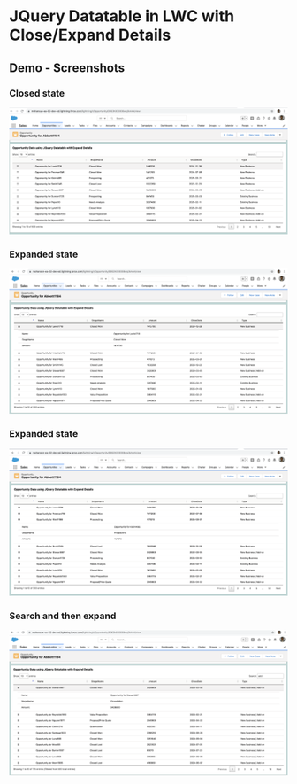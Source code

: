 # JQuery Datatable in LWC  with Close/Expand Details

## Demo - Screenshots
### Closed state
![lwc jdt expand - 2](img/lwc-jdt-expand-2.png)
### Expanded state
![lwc jdt expand - 3](img/lwc-jdt-expand-3.png)
### Expanded state
![lwc jdt expand - 4](img/lwc-jdt-expand-4.png)
### Search and then expand
![lwc jdt expand - 5](img/lwc-jdt-expand-5.png)


